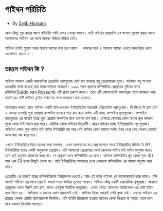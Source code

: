 # পাইথন পরিচিতি
* By [Sajib Hossain](https://www.facebook.com/sajib1066)


কোন কিছু শুরু করার আগে পরিচিতি পর্বটা সেরে নেওয়া ভালো। তাই পাইথন প্রোগ্রামিং এর জগতে প্রবেশ করার আগে আপনাদের পাইথন এর সাথে হালকা পরিচয় করিয়ে দেই।

পাইথন নামটা শুনলে সবার মাথায় সাপের কথা চলে আসে । অজগর সাপ । আসলে আমরা এখানে সাপ নিয়ে কোন আলোচনা করবো না ।

## তাহলে পাইথন কি ? 
পাইথন আসলে একটি ডায়নামিক প্রোগ্রামিং ল্যাংগুয়েজ যেটা জয় করেছে বহু প্রোগ্রামারের হৃদয়। বর্তমানে বহু সংখ্যক প্রোগ্রামিং ভাষা রয়েছে তার মধ্যে পাইথন অন্যতম। ১৯৯১ সালে প্রখ্যাত কম্পিউটার প্রোগ্রামার গুইডো ভ্যান রস্যিউম(Guido van Rossum) এটি প্রথম প্রকাশ করেন। তবে এটি কোনভাবেই অজগরের নামে নামকরণ করা হয়নি বরং মন্টি পাইথন ফ্লাইং সার্কাসের নামে নামকরণ করা হয়েছে।

অন্যভাবে বলতে গেলে পাইথন একটি হাই-লেভেল ইন্টারপ্রিটেড অবজেক্ট ওরিয়েন্টেড ল্যাংগুয়েজ। সি কিংবা সি প্লাস প্লাস এ আমরা দেখেছি পুরা প্রোগ্রাম কম্পাইল হওয়ার পরে রান করে অর্থাৎ এটি হচ্ছে কম্পাইল ল্যাংগুয়েজ। কম্পাইল ল্যাংগুয়েজ এর কাজই হচ্ছে পুরা প্রোগ্রাম কম্পাইল করে তারপর রান করা। এক্ষেত্রে কোডের কোন অংশে ভুল থাকলে পুরো কোড টাই অচল হয়ে পরে। এইদিক থেকে পাইথন ভিন্নধর্মী। কারণ পাইথন হচ্ছে ইন্টারপ্রেটেড ল্যাংগুয়েজ। পাইথনে কোড গুলা লাইন বাই লাইন ইন্টারপ্রিট হয় আর যেই লাইনে কোন সমস্যা অর্থাৎ ইরর দেখা দেয় সেখান থেকেই কাজ করা বন্ধ করে দেয়। 

এখানে ইন্টারপ্রিটার নিয়ে অনেক কথা বললাম। এখন আপনাদের মনে প্রশ্ন জাগতে পারে ইন্টারপ্রিটার জিনিস টা কি? ইন্টারপ্রিটার হচ্ছে একটি অনুবাদক প্রোগ্রাম। এটি আমাদের প্রোগ্রামের সোর্স কোডকে লাইন বাই লাইন অনুবাদ করে। তবে এই অনুবাদ আমাদের জন্য না। সে অনুবাদ করে কম্পিউটার এর জন্য। আসলে কম্পিউটার খুব বোকা শূন্য (0) আর এক (1) ছাড়া কিছুই বোঝে না। তাই ইন্টারপ্রিটার আমাদের লেখা কোডকে কম্পিউটার এর ভাষায় অনুবাদ করে দেয়। 

প্রোগ্রামিং এর কাজই হচ্ছে কম্পিউটারকে ইন্সট্রাকশন দেওয়া। আর এই কাজ পাইথন খুব ভালোভাবেই করে থাকে। যদি আপনি পাইথন এর সাথে প্রেম টা ভালো ভাবে জমিয়ে তুলতে পারেন। পাইথন কিন্তু একটি ডায়নামিক ল্যঙ্গুয়েজ। অন্যান্য ল্যঙ্গুয়েজ যেমন সি/সি প্লাস প্লাস, জাভা এইগুলা স্ট্যাটিক ল্যঙ্গুয়েজ। এদের ক্ষেত্রে আমাদের ভ্যারিয়েবল এর ডাটা টাইপ বলে দিতে হয় । পাইথনে এ ধরনের কোন ঝামেলাই নেই। পাইথন নিজে থেকেই সেটা বুঝে নেই। এছাড়া পাইথন এর রয়েছে সেলফ মেমরি ম্যানেজমেন্ট সিস্টেম। এটি হাইলি রিড্যাবল হওয়ায় পাইথন কোড লিখতে বা পড়তে গেলে মনে হবে একদম ইংরেজি পড়ছেন। 
